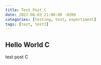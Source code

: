 ```yaml
---
title: Test Post C
date: 2022-06-03 21:00:00 -0200
categories: [testing, test, expertiment]
tags: [test, test3]
---
```

## Hello World C

test post C

